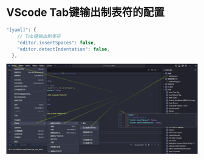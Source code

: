 # VScode Tab键输出制表符的配置

```javascript
"[yaml]": {
    // Tab键输出制表符
    "editor.insertSpaces": false,
    "editor.detectIndentation": false,
  },
```

![](../image/image_LY9A45K2sg.png)